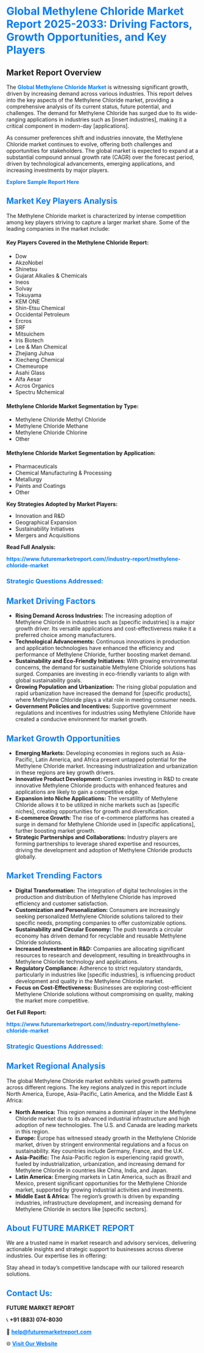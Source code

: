 <h1 style="color: #007BFF;">Global Methylene Chloride Market Report 2025-2033: Driving Factors, Growth Opportunities, and Key Players</h1>

<section id="overview">
<h2>Market Report Overview</h2>
<p>The <a href="https://www.futuremarketreport.com//industry-report/methylene-chloride-market" style="color: #007BFF; text-decoration: none;"><strong>Global Methylene Chloride Market</strong></a> is witnessing significant growth, driven by increasing demand across various industries. This report delves into the key aspects of the Methylene Chloride market, providing a comprehensive analysis of its current status, future potential, and challenges. The demand for Methylene Chloride has surged due to its wide-ranging applications in industries such as [insert industries], making it a critical component in modern-day [applications].</p>
<p>As consumer preferences shift and industries innovate, the Methylene Chloride market continues to evolve, offering both challenges and opportunities for stakeholders. The global market is expected to expand at a substantial compound annual growth rate (CAGR) over the forecast period, driven by technological advancements, emerging applications, and increasing investments by major players.</p>
</section>

<section id="overview">
<p><a href="https://www.futuremarketreport.com//request-sample/reportId=92783" style="color: #007BFF; text-decoration: none;"><strong>Explore Sample Report Here</strong></a></p>
</section>

<section id="key-players">
<h2 style="color: #007BFF;">Market Key Players Analysis</h2>
<p>The Methylene Chloride market is characterized by intense competition among key players striving to capture a larger market share. Some of the leading companies in the market include:</p>
<h4>Key Players Covered in the Methylene Chloride Report:</h4>
<ul><li>Dow</li><li>AkzoNobel</li><li>Shinetsu</li><li>Gujarat Alkalies &amp; Chemicals</li><li>Ineos</li><li>Solvay</li><li>Tokuyama</li><li>KEM ONE</li><li>Shin-Etsu Chemical</li><li>Occidental Petroleum</li><li>Ercros</li><li>SRF</li><li>Mitsuichem</li><li>Iris Biotech</li><li>Lee &amp; Man Chemical</li><li>Zhejiang Juhua</li><li>Xiecheng Chemical</li><li>Chemeurope</li><li>Asahi Glass</li><li>Alfa Aesar</li><li>Acros Organics</li><li>Spectru Mchemical</li></ul>
<h4>Methylene Chloride Market Segmentation by Type:</h4>
<ul><li>Methylene Chloride Methyl Chloride</li><li>Methylene Chloride Methane</li><li>Methylene Chloride Chlorine</li><li>Other</li></ul>

<h4>Methylene Chloride Market Segmentation by Application:</h4>
<ul><li>Pharmaceuticals</li><li>Chemical Manufacturing &amp; Processing</li><li>Metallurgy</li><li>Paints and Coatings</li><li>Other</li></ul>
<p><strong>Key Strategies Adopted by Market Players:</strong></p>
<ul>
<li>Innovation and R&D</li>
<li>Geographical Expansion</li>
<li>Sustainability Initiatives</li>
<li>Mergers and Acquisitions</li>
</ul>
</section>

<section>
<p><strong>Read Full Analysis: </strong></p><a href="https://www.futuremarketreport.com//industry-report/methylene-chloride-market" style="color: #007BFF; text-decoration: none;"><strong>https://www.futuremarketreport.com//industry-report/methylene-chloride-market</strong></a>
<h3 style="color: #007BFF;">Strategic Questions Addressed:</h3>
</section>

<section id="driving-factors">
<h2 style="color: #007BFF;">Market Driving Factors</h2>
<ul>
<li><strong>Rising Demand Across Industries:</strong> The increasing adoption of Methylene Chloride in industries such as [specific industries] is a major growth driver. Its versatile applications and cost-effectiveness make it a preferred choice among manufacturers.</li>
<li><strong>Technological Advancements:</strong> Continuous innovations in production and application technologies have enhanced the efficiency and performance of Methylene Chloride, further boosting market demand.</li>
<li><strong>Sustainability and Eco-Friendly Initiatives:</strong> With growing environmental concerns, the demand for sustainable Methylene Chloride solutions has surged. Companies are investing in eco-friendly variants to align with global sustainability goals.</li>
<li><strong>Growing Population and Urbanization:</strong> The rising global population and rapid urbanization have increased the demand for [specific products], where Methylene Chloride plays a vital role in meeting consumer needs.</li>
<li><strong>Government Policies and Incentives:</strong> Supportive government regulations and incentives for industries using Methylene Chloride have created a conducive environment for market growth.</li>
</ul>
</section>

<section id="growth-opportunities">
<h2 style="color: #007BFF;">Market Growth Opportunities</h2>
<ul>
<li><strong>Emerging Markets:</strong> Developing economies in regions such as Asia-Pacific, Latin America, and Africa present untapped potential for the Methylene Chloride market. Increasing industrialization and urbanization in these regions are key growth drivers.</li>
<li><strong>Innovative Product Development:</strong> Companies investing in R&D to create innovative Methylene Chloride products with enhanced features and applications are likely to gain a competitive edge.</li>
<li><strong>Expansion into Niche Applications:</strong> The versatility of Methylene Chloride allows it to be utilized in niche markets such as [specific niches], creating opportunities for growth and diversification.</li>
<li><strong>E-commerce Growth:</strong> The rise of e-commerce platforms has created a surge in demand for Methylene Chloride used in [specific applications], further boosting market growth.</li>
<li><strong>Strategic Partnerships and Collaborations:</strong> Industry players are forming partnerships to leverage shared expertise and resources, driving the development and adoption of Methylene Chloride products globally.</li>
</ul>
</section>

<section id="trending-factors">
<h2 style="color: #007BFF;">Market Trending Factors</h2>
<ul>
<li><strong>Digital Transformation:</strong> The integration of digital technologies in the production and distribution of Methylene Chloride has improved efficiency and customer satisfaction.</li>
<li><strong>Customization and Personalization:</strong> Consumers are increasingly seeking personalized Methylene Chloride solutions tailored to their specific needs, prompting companies to offer customizable options.</li>
<li><strong>Sustainability and Circular Economy:</strong> The push towards a circular economy has driven demand for recyclable and reusable Methylene Chloride solutions.</li>
<li><strong>Increased Investment in R&D:</strong> Companies are allocating significant resources to research and development, resulting in breakthroughs in Methylene Chloride technology and applications.</li>
<li><strong>Regulatory Compliance:</strong> Adherence to strict regulatory standards, particularly in industries like [specific industries], is influencing product development and quality in the Methylene Chloride market.</li>
<li><strong>Focus on Cost-Effectiveness:</strong> Businesses are exploring cost-efficient Methylene Chloride solutions without compromising on quality, making the market more competitive.</li>
</ul>
</section>

<section>
<p><strong>Get Full Report: </strong></p><a href="https://www.futuremarketreport.com//industry-report/methylene-chloride-market" style="color: #007BFF; text-decoration: none;"><strong>https://www.futuremarketreport.com//industry-report/methylene-chloride-market</strong></a>
<h3 style="color: #007BFF;">Strategic Questions Addressed:</h3>
</section>


<section id="regional-analysis">
<h2 style="color: #007BFF;">Market Regional Analysis</h2>
<p>The global Methylene Chloride market exhibits varied growth patterns across different regions. The key regions analyzed in this report include North America, Europe, Asia-Pacific, Latin America, and the Middle East & Africa:</p>
<ul>
<li><strong>North America:</strong> This region remains a dominant player in the Methylene Chloride market due to its advanced industrial infrastructure and high adoption of new technologies. The U.S. and Canada are leading markets in this region.</li>
<li><strong>Europe:</strong> Europe has witnessed steady growth in the Methylene Chloride market, driven by stringent environmental regulations and a focus on sustainability. Key countries include Germany, France, and the U.K.</li>
<li><strong>Asia-Pacific:</strong> The Asia-Pacific region is experiencing rapid growth, fueled by industrialization, urbanization, and increasing demand for Methylene Chloride in countries like China, India, and Japan.</li>
<li><strong>Latin America:</strong> Emerging markets in Latin America, such as Brazil and Mexico, present significant opportunities for the Methylene Chloride market, supported by growing industrial activities and investments.</li>
<li><strong>Middle East & Africa:</strong> The region’s growth is driven by expanding industries, infrastructure development, and increasing demand for Methylene Chloride in sectors like [specific sectors].</li>
</ul>
</section>

<footer>
<h2 style="color: #007BFF;">About FUTURE MARKET REPORT</h2>
<p>We are a trusted name in market research and advisory services, delivering actionable insights and strategic support to businesses across diverse industries. Our expertise lies in offering:</p>

<p>Stay ahead in today’s competitive landscape with our tailored research solutions.</p>

<h2 style="color: #007BFF;">Contact Us:</h2>
<p><strong>FUTURE MARKET REPORT</strong></p>
<p>📞 <strong>+91 (883) 074-8030</strong></p>
<p>📧 <strong><a href="mailto:help@futuremarketreport.com" style="color: #007BFF;">help@futuremarketreport.com</a></strong></p>
<p>🌐 <strong><a href="https://www.futuremarketreport.com/" style="color: #007BFF;">Visit Our Website</a></strong></p>
</footer>